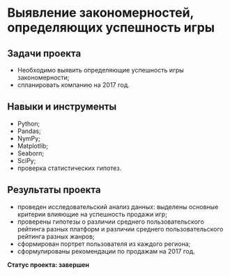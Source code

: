 # Выявление закономерностей, определяющих успешность игры

## Задачи проекта
- Необходимо выявить определяющие успешность игры закономерности;
- спланировать компанию на 2017 год.

## Навыки и инструменты
- Python;
- Pandas;
- NymPy;
- Matplotlib;
- Seaborn;
- SciPy;
- проверка статистических гипотез.

## Результаты проекта
- проведен исследовательский анализ данных: выделены основные критерии влияющие на успешность продажи игр;
- проверены гипотезы о различии среднего пользовательского рейтинга разных платформ и различии среднего пользовательского рейтинга разных жанров;
- сформирован портрет пользователя из каждого региона;
- сформулированы рекомендации по продажам на 2017 год.

**Статус проекта: завершен**



